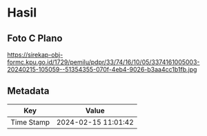 # Hasil

## Foto C Plano

https://sirekap-obj-formc.kpu.go.id/1729/pemilu/pdpr/33/74/16/10/05/3374161005003-20240215-105059--51354355-070f-4eb4-9026-b3aa4cc1b1fb.jpg


## Metadata

| Key        | Value               |
| ---------- | ------------------- |
| Time Stamp | 2024-02-15 11:01:42 |



